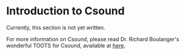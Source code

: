 Introduction to Csound
======================

Currently, this section is not yet written.

For more information on Csound, please read Dr. Richard Boulanger\'s
wonderful TOOTS for Csound, available at
[here](http://csounds.com/toots/).
